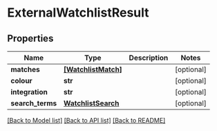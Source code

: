 # ExternalWatchlistResult



## Properties
Name | Type | Description | Notes
------------ | ------------- | ------------- | -------------
**matches** | [**[WatchlistMatch]**](WatchlistMatch.md) |  | [optional] 
**colour** | **str** |  | [optional] 
**integration** | **str** |  | [optional] 
**search_terms** | [**WatchlistSearch**](WatchlistSearch.md) |  | [optional] 

[[Back to Model list]](../README.md#documentation-for-models) [[Back to API list]](../README.md#documentation-for-api-endpoints) [[Back to README]](../README.md)


